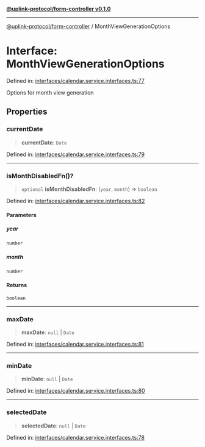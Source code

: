 [**@uplink-protocol/form-controller v0.1.0**](../README.md)

***

[@uplink-protocol/form-controller](../globals.md) / MonthViewGenerationOptions

# Interface: MonthViewGenerationOptions

Defined in: [interfaces/calendar.service.interfaces.ts:77](https://github.com/jmkcoder/uplink-protocol-calendar/blob/37dc792b8a1827808b6d945b0ed3805e9835a62c/src/interfaces/calendar.service.interfaces.ts#L77)

Options for month view generation

## Properties

### currentDate

> **currentDate**: `Date`

Defined in: [interfaces/calendar.service.interfaces.ts:79](https://github.com/jmkcoder/uplink-protocol-calendar/blob/37dc792b8a1827808b6d945b0ed3805e9835a62c/src/interfaces/calendar.service.interfaces.ts#L79)

***

### isMonthDisabledFn()?

> `optional` **isMonthDisabledFn**: (`year`, `month`) => `boolean`

Defined in: [interfaces/calendar.service.interfaces.ts:82](https://github.com/jmkcoder/uplink-protocol-calendar/blob/37dc792b8a1827808b6d945b0ed3805e9835a62c/src/interfaces/calendar.service.interfaces.ts#L82)

#### Parameters

##### year

`number`

##### month

`number`

#### Returns

`boolean`

***

### maxDate

> **maxDate**: `null` \| `Date`

Defined in: [interfaces/calendar.service.interfaces.ts:81](https://github.com/jmkcoder/uplink-protocol-calendar/blob/37dc792b8a1827808b6d945b0ed3805e9835a62c/src/interfaces/calendar.service.interfaces.ts#L81)

***

### minDate

> **minDate**: `null` \| `Date`

Defined in: [interfaces/calendar.service.interfaces.ts:80](https://github.com/jmkcoder/uplink-protocol-calendar/blob/37dc792b8a1827808b6d945b0ed3805e9835a62c/src/interfaces/calendar.service.interfaces.ts#L80)

***

### selectedDate

> **selectedDate**: `null` \| `Date`

Defined in: [interfaces/calendar.service.interfaces.ts:78](https://github.com/jmkcoder/uplink-protocol-calendar/blob/37dc792b8a1827808b6d945b0ed3805e9835a62c/src/interfaces/calendar.service.interfaces.ts#L78)
